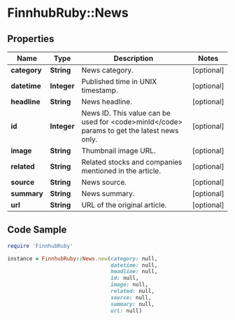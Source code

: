 # FinnhubRuby::News

## Properties

Name | Type | Description | Notes
------------ | ------------- | ------------- | -------------
**category** | **String** | News category. | [optional] 
**datetime** | **Integer** | Published time in UNIX timestamp. | [optional] 
**headline** | **String** | News headline. | [optional] 
**id** | **Integer** | News ID. This value can be used for &lt;code&gt;minId&lt;/code&gt; params to get the latest news only. | [optional] 
**image** | **String** | Thumbnail image URL. | [optional] 
**related** | **String** | Related stocks and companies mentioned in the article. | [optional] 
**source** | **String** | News source. | [optional] 
**summary** | **String** | News summary. | [optional] 
**url** | **String** | URL of the original article. | [optional] 

## Code Sample

```ruby
require 'FinnhubRuby'

instance = FinnhubRuby::News.new(category: null,
                                 datetime: null,
                                 headline: null,
                                 id: null,
                                 image: null,
                                 related: null,
                                 source: null,
                                 summary: null,
                                 url: null)
```


